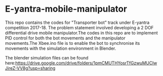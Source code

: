 # E-yantra-mobile-manipulator

This repo contains the codes for "Transporter bot" track under E-yantra competition 2017-18.
The problem statement involved developing a 2 DOF differential drive mobile manipulator.The codes in this repo are to implement PID control for both the bot movements and the manipulator movements.The Xbee.ino file is to enable the bot to synchronise its movements with the simulation environment in Blender.

The blender simulation files can be found here:https://drive.google.com/drive/folders/1pmCMUTHYosrTfGzwuMUCIwJireZ-VV8g?usp=sharing
